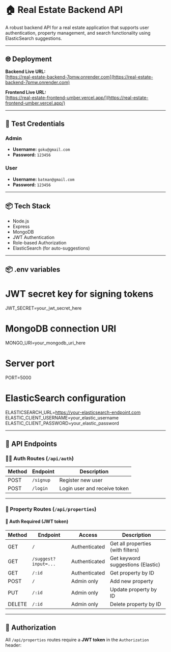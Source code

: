 # 🏠 Real Estate Backend API

A robust backend API for a real estate application that supports user authentication, property management, and search functionality using ElasticSearch suggestions.

---

## 🌐 Deployment

**Backend Live URL:**  
[https://real-estate-backend-7pmw.onrender.com](https://real-estate-backend-7pmw.onrender.com)

**Frontend Live URL:**  
[https://real-estate-frontend-umber.vercel.app/](https://real-estate-frontend-umber.vercel.app/)

---

## 🔐 Test Credentials

### Admin
- **Username:** `goku@gmail.com`
- **Password:** `123456`

### User
- **Username:** `batman@gmail.com`
- **Password:** `123456`

---

## 📦 Tech Stack

- Node.js
- Express
- MongoDB
- JWT Authentication
- Role-based Authorization
- ElasticSearch (for auto-suggestions)

---
## 📦 .env variables

# JWT secret key for signing tokens
JWT_SECRET=your_jwt_secret_here

# MongoDB connection URI
MONGO_URI=your_mongodb_uri_here

# Server port
PORT=5000

# ElasticSearch configuration
ELASTICSEARCH_URL=https://your-elasticsearch-endpoint.com
ELASTIC_CLIENT_USERNAME=your_elastic_username
ELASTIC_CLIENT_PASSWORD=your_elastic_password

---

## 📘 API Endpoints

### 🧑‍💼 Auth Routes (`/api/auth`)

| Method | Endpoint         | Description            |
|--------|------------------|------------------------|
| POST   | `/signup`        | Register new user      |
| POST   | `/login`         | Login user and receive token |

---

### 🏡 Property Routes (`/api/properties`)

#### 🔐 Auth Required (JWT token)

| Method | Endpoint             | Access         | Description                         |
|--------|----------------------|----------------|-------------------------------------|
| GET    | `/`                  | Authenticated  | Get all properties (with filters)   |
| GET    | `/suggest?input=...` | Authenticated  | Get keyword suggestions (Elastic)   |
| GET    | `/:id`               | Authenticated  | Get property by ID                  |
| POST   | `/`                  | Admin only     | Add new property                    |
| PUT    | `/:id`               | Admin only     | Update property by ID               |
| DELETE | `/:id`               | Admin only     | Delete property by ID               |

---

## 🔐 Authorization

All `/api/properties` routes require a **JWT token** in the `Authorization` header:



